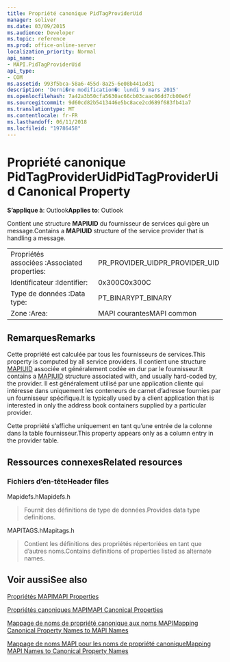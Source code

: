 ```yaml
---
title: Propriété canonique PidTagProviderUid
manager: soliver
ms.date: 03/09/2015
ms.audience: Developer
ms.topic: reference
ms.prod: office-online-server
localization_priority: Normal
api_name:
- MAPI.PidTagProviderUid
api_type:
- COM
ms.assetid: 993f5bca-58a6-455d-8a25-6e08b441ad31
description: 'Derni�re modification�: lundi 9 mars 2015'
ms.openlocfilehash: 7a42a3b50cfa5630ac66cb03caac06dd7cb00e6f
ms.sourcegitcommit: 9d60cd82b5413446e5bc8ace2cd689f683fb41a7
ms.translationtype: MT
ms.contentlocale: fr-FR
ms.lasthandoff: 06/11/2018
ms.locfileid: "19786458"
---
```

# <a name="pidtagprovideruid-canonical-property"></a><span data-ttu-id="4b749-103">Propriété canonique PidTagProviderUid</span><span class="sxs-lookup"><span data-stu-id="4b749-103">PidTagProviderUid Canonical Property</span></span>

  
  
<span data-ttu-id="4b749-104">**S’applique à**: Outlook</span><span class="sxs-lookup"><span data-stu-id="4b749-104">**Applies to**: Outlook</span></span> 
  
<span data-ttu-id="4b749-105">Contient une structure **MAPIUID** du fournisseur de services qui gère un message.</span><span class="sxs-lookup"><span data-stu-id="4b749-105">Contains a **MAPIUID** structure of the service provider that is handling a message.</span></span> 
  
|||
|:-----|:-----|
|<span data-ttu-id="4b749-106">Propriétés associées :</span><span class="sxs-lookup"><span data-stu-id="4b749-106">Associated properties:</span></span>  <br/> |<span data-ttu-id="4b749-107">PR_PROVIDER_UID</span><span class="sxs-lookup"><span data-stu-id="4b749-107">PR_PROVIDER_UID</span></span>  <br/> |
|<span data-ttu-id="4b749-108">Identificateur :</span><span class="sxs-lookup"><span data-stu-id="4b749-108">Identifier:</span></span>  <br/> |<span data-ttu-id="4b749-109">0x300C</span><span class="sxs-lookup"><span data-stu-id="4b749-109">0x300C</span></span>  <br/> |
|<span data-ttu-id="4b749-110">Type de données :</span><span class="sxs-lookup"><span data-stu-id="4b749-110">Data type:</span></span>  <br/> |<span data-ttu-id="4b749-111">PT_BINARY</span><span class="sxs-lookup"><span data-stu-id="4b749-111">PT_BINARY</span></span>  <br/> |
|<span data-ttu-id="4b749-112">Zone :</span><span class="sxs-lookup"><span data-stu-id="4b749-112">Area:</span></span>  <br/> |<span data-ttu-id="4b749-113">MAPI courantes</span><span class="sxs-lookup"><span data-stu-id="4b749-113">MAPI common</span></span>  <br/> |
   
## <a name="remarks"></a><span data-ttu-id="4b749-114">Remarques</span><span class="sxs-lookup"><span data-stu-id="4b749-114">Remarks</span></span>

<span data-ttu-id="4b749-115">Cette propriété est calculée par tous les fournisseurs de services.</span><span class="sxs-lookup"><span data-stu-id="4b749-115">This property is computed by all service providers.</span></span> <span data-ttu-id="4b749-116">Il contient une structure [MAPIUID](mapiuid.md) associée et généralement codée en dur par le fournisseur.</span><span class="sxs-lookup"><span data-stu-id="4b749-116">It contains a [MAPIUID](mapiuid.md) structure associated with, and usually hard-coded by, the provider.</span></span> <span data-ttu-id="4b749-117">Il est généralement utilisé par une application cliente qui intéresse dans uniquement les conteneurs de carnet d’adresse fournies par un fournisseur spécifique.</span><span class="sxs-lookup"><span data-stu-id="4b749-117">It is typically used by a client application that is interested in only the address book containers supplied by a particular provider.</span></span> 
  
<span data-ttu-id="4b749-118">Cette propriété s’affiche uniquement en tant qu’une entrée de la colonne dans la table fournisseur.</span><span class="sxs-lookup"><span data-stu-id="4b749-118">This property appears only as a column entry in the provider table.</span></span>
  
## <a name="related-resources"></a><span data-ttu-id="4b749-119">Ressources connexes</span><span class="sxs-lookup"><span data-stu-id="4b749-119">Related resources</span></span>

### <a name="header-files"></a><span data-ttu-id="4b749-120">Fichiers d’en-tête</span><span class="sxs-lookup"><span data-stu-id="4b749-120">Header files</span></span>

<span data-ttu-id="4b749-121">Mapidefs.h</span><span class="sxs-lookup"><span data-stu-id="4b749-121">Mapidefs.h</span></span>
  
> <span data-ttu-id="4b749-122">Fournit des définitions de type de données.</span><span class="sxs-lookup"><span data-stu-id="4b749-122">Provides data type definitions.</span></span>
    
<span data-ttu-id="4b749-123">MAPITAGS.h</span><span class="sxs-lookup"><span data-stu-id="4b749-123">Mapitags.h</span></span>
  
> <span data-ttu-id="4b749-124">Contient les définitions des propriétés répertoriées en tant que d’autres noms.</span><span class="sxs-lookup"><span data-stu-id="4b749-124">Contains definitions of properties listed as alternate names.</span></span>
    
## <a name="see-also"></a><span data-ttu-id="4b749-125">Voir aussi</span><span class="sxs-lookup"><span data-stu-id="4b749-125">See also</span></span>



[<span data-ttu-id="4b749-126">Propriétés MAPI</span><span class="sxs-lookup"><span data-stu-id="4b749-126">MAPI Properties</span></span>](mapi-properties.md)
  
[<span data-ttu-id="4b749-127">Propriétés canoniques MAPI</span><span class="sxs-lookup"><span data-stu-id="4b749-127">MAPI Canonical Properties</span></span>](mapi-canonical-properties.md)
  
[<span data-ttu-id="4b749-128">Mappage de noms de propriété canonique aux noms MAPI</span><span class="sxs-lookup"><span data-stu-id="4b749-128">Mapping Canonical Property Names to MAPI Names</span></span>](mapping-canonical-property-names-to-mapi-names.md)
  
[<span data-ttu-id="4b749-129">Mappage de noms MAPI pour les noms de propriété canonique</span><span class="sxs-lookup"><span data-stu-id="4b749-129">Mapping MAPI Names to Canonical Property Names</span></span>](mapping-mapi-names-to-canonical-property-names.md)

